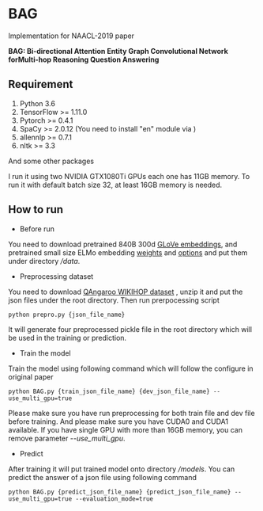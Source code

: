 # BAG
Implementation for NAACL-2019 paper 

**BAG: Bi-directional Attention Entity Graph Convolutional Network forMulti-hop Reasoning Question Answering**

## Requirement
1. Python 3.6
2. TensorFlow >= 1.11.0
3. Pytorch >= 0.4.1
4. SpaCy >= 2.0.12 (You need to install "en" module via )
5. allennlp >= 0.7.1
6. nltk >= 3.3

And some other packages

I run it using two NVIDIA GTX1080Ti GPUs each one has 11GB memory. To run it with 
default batch size 32, at least 16GB memory is needed.

## How to run
- Before run

You need to download pretrained 840B 300d [GLoVe embeddings](http://nlp.stanford.edu/data/glove.840B.300d.zip), 
and pretrained small size ELMo embedding [weights](https://s3-us-west-2.amazonaws.com/allennlp/models/elmo/2x1024_128_2048cnn_1xhighway/elmo_2x1024_128_2048cnn_1xhighway_weights.hdf5)
 and [options]() and put them under directory _/data_. 
 
- Preprocessing dataset

You need to download [QAngaroo WIKIHOP dataset](https://drive.google.com/file/d/1ytVZ4AhubFDOEL7o7XrIRIyhU8g9wvKA/view)
, unzip it and put the json files under the root directory. Then run prerpocessing script 

`python prepro.py {json_file_name}`

It will generate four preprocessed pickle file in the root directory which will be used
in the training or prediction.

- Train the model

Train the model using following command which will follow the configure
in original paper

`python BAG.py {train_json_file_name} {dev_json_file_name} --use_multi_gpu=true`

Please make sure you have run preprocessing for both train file and dev
file before training. And please make sure you have CUDA0 and CUDA1 available.
If you have single GPU with more than 16GB memory, you can remove parameter 
_--use_multi_gpu_.

- Predict 

After training it will put trained model onto directory _/models_.
You can predict the answer of a json file using following command 

`python BAG.py {predict_json_file_name} {predict_json_file_name} --use_multi_gpu=true --evaluation_mode=true`